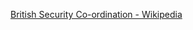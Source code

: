 ﻿[British Security Co-ordination - Wikipedia](https://en.wikipedia.org/wiki/British_Security_Co-ordination)
